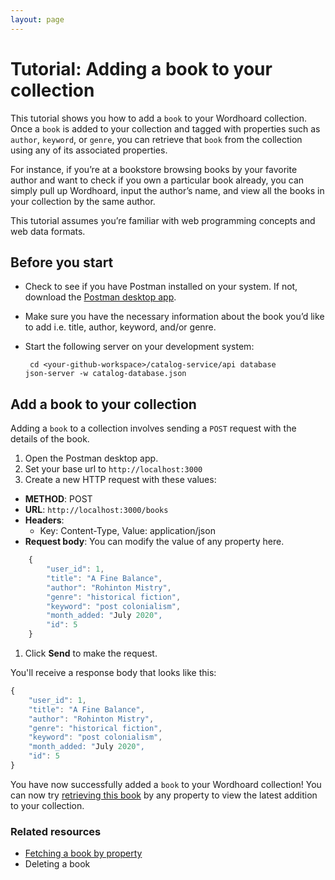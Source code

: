 ```yaml
---
layout: page
---
```


# Tutorial: Adding a book to your collection

This tutorial shows you how to add a `book` to your Wordhoard collection. Once a `book` is added to your collection and tagged with properties such as `author`, `keyword`, or `genre`, you can retrieve that `book` from the collection using any of its associated properties.

For instance, if you’re at a bookstore browsing books by your favorite author and want to check if you own a particular book already, you can simply pull up Wordhoard, input the author’s name, and view all the books in your collection by the same author.

This tutorial assumes you’re familiar with web programming concepts and web data formats.

## Before you start

* Check to see if you have Postman installed on your system. If not, download the [Postman desktop app](https://www.postman.com/downloads/).
* Make sure you have the necessary information about the book you’d like to add i.e. title, author, keyword, and/or genre.
* Start the following server on your development system:

    ```shell
     cd <your-github-workspace>/catalog-service/api database
    json-server -w catalog-database.json
    ```

## Add a book to your collection

Adding a `book` to a collection involves sending a `POST` request with the details of the book.

1. Open the Postman desktop app.
2. Set your base url to `http://localhost:3000`
3. Create a new HTTP request with these values:

* **METHOD**: POST
* **URL**: `http://localhost:3000/books`
* **Headers**:
  * Key: Content-Type, Value: application/json
* **Request body**: You can modify the value of any property here.

```js
    {
        "user_id": 1,
        "title": "A Fine Balance",
        "author": "Rohinton Mistry",
        "genre": "historical fiction",
        "keyword": "post colonialism",
        "month_added: "July 2020",
        "id": 5
    }
```

1. Click **Send** to make the request.

You'll receive a response body that looks like this:

```js
{
    "user_id": 1,
    "title": "A Fine Balance",
    "author": "Rohinton Mistry",
    "genre": "historical fiction",
    "keyword": "post colonialism",
    "month_added: "July 2020",
    "id": 5
}
```

You have now successfully added a `book` to your Wordhoard collection! You can now try [retrieving this book](/docs/books/references/fetch-a-book-by-property.md) by any property to view the latest addition to your collection.

### Related resources

* [Fetching a book by property](/docs/books/references/fetch-a-book-by-property.md)
* Deleting a book
